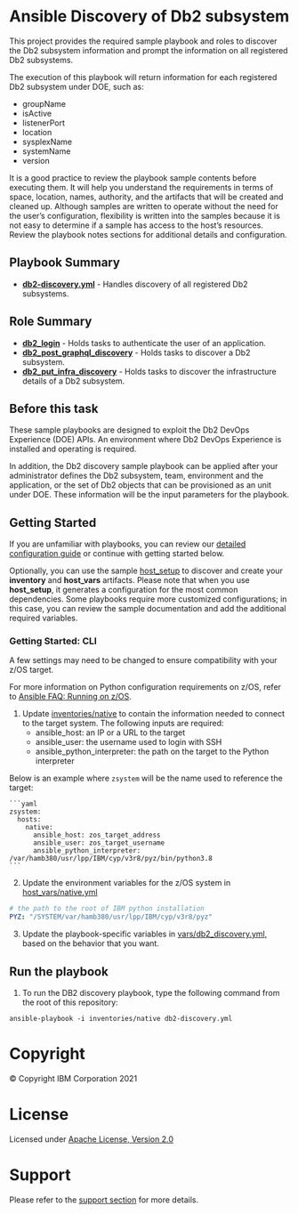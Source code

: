 # Ansible Discovery of Db2 subsystem

This project provides the required sample playbook and roles to discover the Db2 subsystem information and prompt the information on all registered Db2 subsystems.

The execution of this playbook will return information for each registered Db2 subsystem under DOE, such as:
- groupName
- isActive
- listenerPort
- location
- sysplexName
- systemName
- version

It is a good practice to review the playbook sample contents before executing
them. It will help you understand the requirements in terms of space, location,
names, authority, and the artifacts that will be created and cleaned up.
Although samples are written to operate without the need for the user’s
configuration, flexibility is written into the samples because it is not easy
to determine if a sample has access to the host’s resources. Review the
playbook notes sections for additional details and configuration.

## Playbook Summary

- [**db2-discovery.yml**](db2-discovery.yml) - Handles discovery of all registered Db2 subsystems.

## Role Summary

- [**db2_login**](roles/db2_login/README.md) - Holds tasks to authenticate the user of an application.
- [**db2_post_graphql_discovery**](roles/db2_post_graphql_discovery/README.md) - Holds tasks to discover a Db2 subsystem.
- [**db2_put_infra_discovery**](roles/db2_put_infra_discovery/README.md) - Holds tasks to discover the infrastructure details of a Db2 subsystem.

## Before this task

These sample playbooks are designed to exploit the Db2 DevOps Experience (DOE) APIs. An environment where Db2 DevOps Experience is installed and operating is required.

In addition, the Db2 discovery sample playbook can be applied after your administrator defines the Db2 subsystem, team, environment and the application, or the set of Db2 objects that can be provisioned as an unit under DOE. These information will be the input parameters for the playbook.

## Getting Started

If you are unfamiliar with playbooks, you can review our
[detailed configuration guide](https://github.com/IBM/z_ansible_collections_samples/blob/master/docs/share/configuration_guide.md) or
continue with getting started below.

Optionally, you can use the sample
[host_setup](https://github.com/IBM/z_ansible_collections_samples/blob/master/zos_administration/host_setup/README.md)
to discover and create your **inventory** and **host_vars** artifacts. Please
note that when you use **host_setup**, it generates a configuration
for the most common dependencies. Some playbooks require more customized
configurations; in this case, you can review the sample documentation and
add the additional required variables.

### Getting Started: CLI

A few settings may need to be changed to ensure compatibility with your z/OS target.

For more information on Python configuration requirements on z/OS, refer to [Ansible FAQ: Running on z/OS](https://docs.ansible.com/ansible/latest/reference_appendices/faq.html).


1. Update [inventories/native](inventories/native) to contain the information needed to connect to the target system. The following inputs are required:
     * ansible_host: an IP or a URL to the target
     * ansible_user: the username used to login with SSH
     * ansible_python_interpreter: the path on the target to the Python interpreter

 Below is an example where `zsystem` will be the name used to reference the target:

    ```yaml
    zsystem:
      hosts:
        native:
          ansible_host: zos_target_address
          ansible_user: zos_target_username
          ansible_python_interpreter: /var/hamb380/usr/lpp/IBM/cyp/v3r8/pyz/bin/python3.8
    ```

2. Update the environment variables for the z/OS system in [host_vars/native.yml](host_vars/native.yml)

  ```yaml
  # the path to the root of IBM python installation
  PYZ: "/SYSTEM/var/hamb380/usr/lpp/IBM/cyp/v3r8/pyz"

  ```

3. Update the playbook-specific variables in [vars/db2_discovery.yml](vars/db2_discovery.yml), based on the behavior that you want.


## Run the playbook

1. To run the DB2 discovery playbook, type the following command from the root of this repository:

  `ansible-playbook -i inventories/native db2-discovery.yml`


# Copyright

© Copyright IBM Corporation 2021

# License

Licensed under [Apache License,
Version 2.0](https://opensource.org/licenses/Apache-2.0)

# Support

Please refer to the [support section](https://github.com/IBM/z_ansible_collections_samples/blob/master/README.md#support) for more
details.
